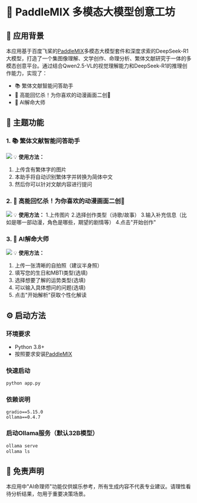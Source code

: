 # 🎨 PaddleMIX 多模态大模型创意工坊

## 🌟 应用背景

本应用基于百度飞桨的[PaddleMIX](https://github.com/PaddlePaddle/PaddleMIX)多模态大模型套件和深度求索的DeepSeek-R1大模型，打造了一个集图像理解、文学创作、命理分析、繁体文献研究于一体的多模态创意平台。通过结合Qwen2.5-VL的视觉理解能力和DeepSeek-R1的推理创作能力，实现了：

- 📚 繁体文献智能问答助手
- 🎨 高能回忆杀！为你喜欢的动漫画面二创🚀
- 🔮 AI解命大师

## 🚀 主题功能

### 1. 📚 繁体文献智能问答助手
![](https://github.com/user-attachments/assets/83855a24-d623-4a82-8c54-f8f9099035f0)
💡 **使用方法：**
1. 上传含有繁体字的图片<br>
2. 本助手将自动识别繁体字并转换为简体中文<br>
3. 然后你可以针对文献内容进行提问<br>

### 2. 🎨 高能回忆杀！为你喜欢的动漫画面二创🚀
![](https://github.com/user-attachments/assets/377b6b67-929e-437b-b7f7-ca852f546892)
💡 **使用方法：**
1.上传图片
2.选择创作类型（诗歌/故事）
3.输入补充信息（比如是哪一部动漫，角色是哪些，期望的剧情等）
4.点击"开始创作"

### 3. 🔮 AI解命大师
![](https://github.com/user-attachments/assets/63888f94-77a9-4573-a0d4-5ca2cae729c1)
💡 **使用方法：**
1. 上传一张清晰的自拍照（建议半身照）<br>
2. 填写您的生日和MBTI类型(选填)<br>
3. 选择想要了解的运势类型(选填)<br>
4. 可以输入具体想问的问题(选填)<br>
5. 点击"开始解析"获取个性化解读



## ⚙️ 启动方法

### 环境要求
- Python 3.8+
- 按照要求安装[PaddleMIX](../../README.md)

### 快速启动
```bash
python app.py
```

### 依赖说明
```text
gradio==5.15.0
ollama==0.4.7
```

### 启动Ollama服务（默认32B模型）
```bash
ollama serve
ollama ls
```

## 📜 免责声明
本应用中"AI命理师"功能仅供娱乐参考，所有生成内容不代表专业建议。请理性看待分析结果，勿用于重要决策场景。

